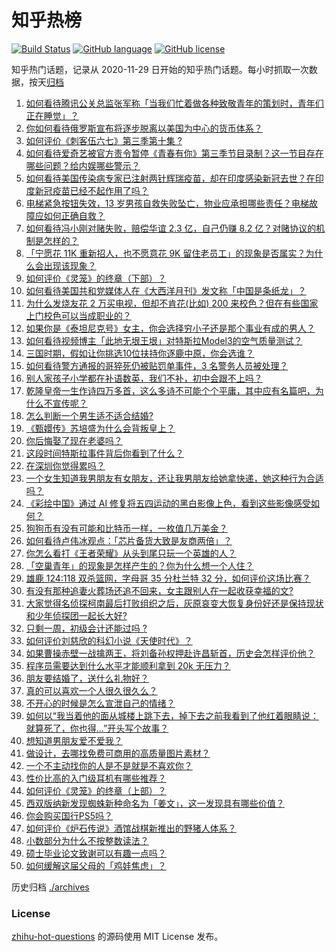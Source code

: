 # 知乎热榜
[![Build Status](https://github.com/ToWeLong/zhihu-hot-questions/workflows/CI/badge.svg)](https://github.com/ToWeLong/zhihu-hot-questions/actions)
[![GitHub language](https://img.shields.io/badge/language-golang-orange.svg)](https://golang.org/)
[![GitHub license](https://img.shields.io/github/license/ToWeLong/zhihu-hot-questions)](https://github.com/ToWeLong/zhihu-hot-questions/blob/main/LICENSE)

知乎热门话题，记录从 2020-11-29 日开始的知乎热门话题。每小时抓取一次数据，按天[归档](./archives)

<!-- BEGIN -->

1. [如何看待腾讯公关总监张军称「当我们忙着做各种致敬青年的策划时，青年们正在睡觉」？](https://www.zhihu.com/question/457759935)
1. [你如何看待俄罗斯宣布将逐步脱离以美国为中心的货币体系？](https://www.zhihu.com/question/457750369)
1. [如何评价《刺客伍六七》第三季第十集 ?](https://www.zhihu.com/question/457898715)
1. [如何看待爱奇艺被官方责令暂停《青春有你》第三季节目录制？这一节目存在哪些问题？给内娱哪些警示？](https://www.zhihu.com/question/457851906)
1. [如何看待美国传染病专家已注射两针辉瑞疫苗，却在印度感染新冠去世？在印度新冠疫苗已经不起作用了吗？](https://www.zhihu.com/question/457803433)
1. [电梯紧急按钮失效，13 岁男孩自救失败坠亡，物业应承担哪些责任？电梯故障应如何正确自救？](https://www.zhihu.com/question/457831377)
1. [如何看待冯小刚对赌失败，赔偿华谊 2.3 亿，自己仍赚 8.2 亿？对赌协议的机制是怎样的？](https://www.zhihu.com/question/457531244)
1. [「宁愿花 11K 重新招人，也不愿意花 9K 留住老员工」的现象是否属实？为什么会出现该现象？](https://www.zhihu.com/question/63878469)
1. [如何评价《灵笼》的终章（下部）？](https://www.zhihu.com/question/457793996)
1. [如何看待美国共和党媒体人在《大西洋月刊》发文称「中国是条纸龙」？](https://www.zhihu.com/question/457843760)
1. [为什么发烧友花 2 万买电视，但却不肯花(比如) 200 来校色？但在有些国家上门校色可以当成职业的？](https://www.zhihu.com/question/457647194)
1. [如果你是《泰坦尼克号》女主，你会选择穷小子还是那个事业有成的男人？](https://www.zhihu.com/question/404721566)
1. [如何看待视频博主「此地无垠王垠」对特斯拉Model3的空气质量测试？](https://www.zhihu.com/question/457805911)
1. [三国时期，假如让你挑选10位扶持你逐鹿中原，你会选谁？](https://www.zhihu.com/question/452687156)
1. [如何看待警方通报的哥猝死仍被贴罚单事件，3 名警务人员被处理？](https://www.zhihu.com/question/457851891)
1. [别人家孩子小学都在补语数英，我们不补，初中会跟不上吗？](https://www.zhihu.com/question/437581262)
1. [乾隆皇帝一生作诗四万多首，这么多诗不可能个个平庸，其中应有名篇吧，为什么不宣传呢？](https://www.zhihu.com/question/452762954)
1. [怎么判断一个男生适不适合结婚?](https://www.zhihu.com/question/374079870)
1. [《甄嬛传》苏培盛为什么会背叛皇上？](https://www.zhihu.com/question/456242618)
1. [你后悔娶了现在老婆吗？](https://www.zhihu.com/question/315457601)
1. [这段时间特斯拉事件背后你看到了什么？](https://www.zhihu.com/question/455860663)
1. [在深圳你觉得累吗？](https://www.zhihu.com/question/304838170)
1. [一个女生知道我男朋友有女朋友，还让我男朋友给她拿快递，她这种行为合适吗？](https://www.zhihu.com/question/452456284)
1. [《彩绘中国》通过 AI 修复将五四运动的黑白影像上色，看到这些影像感受如何？](https://www.zhihu.com/question/457739121)
1. [狗狗币有没有可能和比特币一样，一枚值几万美金？](https://www.zhihu.com/question/445598367)
1. [如何看待卢伟冰观点：「芯片备货大致是友商两倍」？](https://www.zhihu.com/question/457096949)
1. [你怎么看打《王者荣耀》从头到尾只玩一个英雄的人？](https://www.zhihu.com/question/299758752)
1. [「空巢青年」的现象是怎样产生的？你为什么想一个人住？](https://www.zhihu.com/question/457137124)
1. [雄鹿 124:118 双杀篮网，字母哥 35 分杜兰特 32 分，如何评价这场比赛？](https://www.zhihu.com/question/457870431)
1. [有没有那种追妻火葬场还追不回来，女主跟别人在一起收获幸福的文?](https://www.zhihu.com/question/408254252)
1. [大家觉得名侦探柯南最后打败组织之后，灰原哀变大恢复身份好还是保持现状和少年侦探团一起长大好?](https://www.zhihu.com/question/457584898)
1. [只剩一周，初级会计还能过吗 ?](https://www.zhihu.com/question/454746070)
1. [如何评价刘慈欣的科幻小说《天使时代》？](https://www.zhihu.com/question/50428892)
1. [如果曹操赤壁一战擒两王，将刘备孙权押赴许昌斩首，历史会怎样评价他？](https://www.zhihu.com/question/456699039)
1. [程序员需要达到什么水平才能顺利拿到 20k 无压力？](https://www.zhihu.com/question/47597895)
1. [朋友要结婚了，送什么礼物好？](https://www.zhihu.com/question/20063097)
1. [真的可以喜欢一个人很久很久么？](https://www.zhihu.com/question/457083666)
1. [不开心的时候是怎么宣泄自己的情绪？](https://www.zhihu.com/question/455014687)
1. [如何以“我当着他的面从城楼上跳下去，掉下去之前我看到了他红着眼睛说：就算死了，你也得…”开头写个故事？](https://www.zhihu.com/question/446137328)
1. [想知道男朋友爱不爱我？](https://www.zhihu.com/question/300147312)
1. [做设计，去哪找免费可商用的高质量图片素材？](https://www.zhihu.com/question/294157721)
1. [一个不主动找你的人是不是就是不喜欢你？](https://www.zhihu.com/question/393194088)
1. [性价比高的入门级耳机有哪些推荐？](https://www.zhihu.com/question/51811329)
1. [如何评价《灵笼》的终章（上部）？](https://www.zhihu.com/question/457072944)
1. [西双版纳新发现蜘蛛新种命名为「姜文」，这一发现具有哪些价值？](https://www.zhihu.com/question/457371552)
1. [你会购买国行PS5吗？](https://www.zhihu.com/question/439176866)
1. [如何评价《炉石传说》酒馆战棋新推出的野猪人体系？](https://www.zhihu.com/question/457232229)
1. [小数部分为什么不按整数读法？](https://www.zhihu.com/question/456963708)
1. [硕士毕业论文致谢可以有趣一点吗？](https://www.zhihu.com/question/401076265)
1. [如何缓解这届父母的「鸡娃焦虑」？](https://www.zhihu.com/question/451871565)

<!-- END -->

历史归档 [./archives](./archives)


### License
[zhihu-hot-questions](https://github.com/towelong/zhihu-hot-questions) 的源码使用 MIT License 发布。